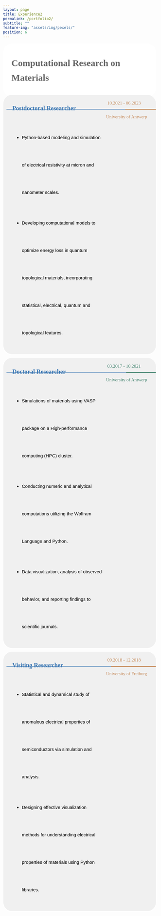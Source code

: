 ```yaml
---
layout: page
title: Experience2
permalink: /portfolio2/
subtitle: ""
feature-img: "assets/img/pexels/"
position: 6
---
```


<style>
    /* Reset default margin and padding */
    body {
        margin: 0;
        padding: 10px;
        background-image: url('assets/img/header/education.jpg');
        background-repeat: no-repeat;
        background-position: center center;
        background-size: cover; /* Ensure the background image covers the entire viewport */
    }
    .textbox {
        background-color: #f0f0f0;
        border: 1px solid white;
        border-radius: 30px;
        padding: 10px;
        margin: 0;
        box-shadow: 0 2px 2px white;
        position: relative;
        display: flex; /* Ensure relative positioning for absolute positioning of pseudo-element */
    }

    .textbox::before {
        content: "";
        position: absolute;
        top: 0;
        left: 0;
        width: 100%; /* Take up the full width of the box */
        height: 8px; /* Thickness of the strip */
        border-radius: 20px; /* Ensure rounded corners on the top */
    }

    .textbox h3 {
        color: #333;
        font-size: 12px;
        margin-bottom: 10px;
    }

    .textbox p {
        color: #666;
        font-size: 30px;
        line-height: 1.6;
    }

    .responsive-text {
        font-size: 23px; /* Global font size for .responsive-text */
        font-family: 'Garamond';
        color: #abb8a0;
    }

    .main-content .position-title {
        font-weight: bold;
        font-family: 'Garamond';
        font-size: 20px; /* Default font size for large screens */
        color: rgba(62, 121, 180, 1);
        margin-left: 0.9em;
    }

    @media only screen and (max-width: 600px) {
        /* Adjust styles for small screens */
        .textbox {
            flex-direction: column;
            align-items: flex-start;
            padding: 3px;
        }

        .textbox > div {
            margin-left: 0;
            margin-top: 0;
            margin-bottom: 0;
        }

        .textbox i {
            margin-right: 0;
        }

        .textbox p {
            font-size: 16px; /* Adjusted font size for paragraphs on small screens */
            margin-left: 0;
            margin-top: 2px;
        }

        .responsive-text {
            font-size: 18px; /* Smaller font size for smaller screens */
        }

        .main-content .position-title {
            font-size: 15px; /* Adjusted font size for Postdoctoral Researcher on small screens */
        }

        /* Remove styles for additional column */
        .textbox .additional-column {
            display: none;
        }
    }
</style>


<section>
    <div class="textbox" style="display: flex; justify-content: space-between; border: 0.5px solid white; background-color: white; line-height: 40px; margin-bottom: -5px;">
        <div style="margin-left: 0.4em; margin-top: -0.1em; display: flex; align-items: center; margin-bottom: -5px;">
            <i class="fa fa-briefcase" style="margin-right: 5px; color: #abb8a0;"></i> <!-- Icon -->
            <p class="responsive-text" style="font-weight: bold; margin-left: 0.2em;"> Computational Research on Materials</p> <!-- Text -->
        </div>
    </div>
        <div class="textbox" style="display: flex; justify-content: space-between; line-height: 90px; margin-bottom: 10px;">
    <div class="main-content" style="flex: 1;">
        <div style="margin-left: 0.1em; margin-top: -0.1em; display: flex; align-items: center; margin-bottom: 5px;">
            <p class="position-title">Postdoctoral Researcher</p>
        </div>
        <ul style="font-size: 15px; font-family: 'Avenir Next LT Pro Regular', sans-serif; margin-left: 1.7em; color: black;">
            <li style="margin-bottom: 10px;">Python-based modeling and simulation of electrical resistivity at micron and nanometer scales.</li>
            <li style="margin-bottom: 10px;">Developing computational models to optimize energy loss in quantum topological materials, incorporating statistical, electrical, quantum and topological features.</li>
        </ul>
        <div style="::before; content: ''; position: absolute; top: 47px; left: 10px; width: 98%; height: 2.5px; background: linear-gradient(to right, rgba(62, 121, 180, 0.6) 79.5%, rgba(200, 144, 98, 1) 20.5%); border-radius: 10px;"> </div>
    </div>
    <div class="additional-column" style="width: 160px; height: 100px; position: relative;">
        <p><span style="font-family: 'Avenir Next LT Pro'; font-size: 15px; color: gray; position: absolute; top: 0; left: 0;"> </span></p>
        <p><span style="font-family: 'Avenir Next LT Pro'; font-size: 15px; color: rgba(200, 144, 98, 1); position: absolute; top: 5px; left: 10px;">10.2021 - 06.2023</span></p>
        <p><span style="font-family: 'Avenir Next LT Pro'; font-size: 15px; color: rgba(200, 144, 98, 1); position: absolute; top: 50px; left: 6px;">University of Antwerp</span></p>
    </div>
</div>
    <div class="textbox" style="display: flex; justify-content: space-between; line-height: 90px; margin-bottom: 10px;">
        <div class="main-content" style="flex: 1;">
            <div style="margin-left: 0.1em; margin-top: -0.1em; display: flex; align-items: center; margin-bottom: 5px;">
                <p class="position-title">Doctoral Researcher</p>
            </div>
            <ul style="font-size: 15px; font-family: 'Avenir Next LT Pro Regular', sans-serif; margin-left: 1.7em; color: black;">
                <li style="margin-bottom: 10px;">Simulations of materials using VASP package on a High-performance computing (HPC) cluster.</li>
                <li style="margin-bottom: 10px;">Conducting numeric and analytical computations utilizing the Wolfram Language and Python.</li>
                <li style="margin-bottom: 10px;">Data visualization, analysis of observed behavior, and reporting findings to scientific journals.</li>
            </ul            >
            <div style="::before; content: ''; position: absolute; top: 47px; left: 10px; width: 98%; height: 3px; background: linear-gradient(to right, rgba(62, 121, 180, 0.6) 80%, rgba(64, 130, 109, 1) 20%); border-radius: 10px;"> </div>
        </div>
        <div class="additional-column" style="width: 160px; height: 100px; position: relative;">
            <p><span style="font-family: 'Avenir Next LT Pro'; font-size: 15px; color: gray; position: absolute; top: 0; left: 0;"> </span></p>
            <p><span style="font-family: 'Avenir Next LT Pro'; font-size: 15px; color: rgba(64, 130, 109, 1); position: absolute; top: 5px; left: 10px;">03.2017 - 10.2021</span></p>
            <p><span style="font-family: 'Avenir Next LT Pro'; font-size: 15px; color: rgba(64, 130, 109, 1); position: absolute; top: 50px; left: 6px;">University of Antwerp</span></p>
        </div>
    </div>
    <div class="textbox" style="display: flex; justify-content: space-between; line-height: 90px; margin-bottom: 10px;">
        <div class="main-content" style="flex: 1;">
            <div style="margin-left: 0.1em; margin-top: -0.1em; display: flex; align-items: center; margin-bottom: 5px;">
                <p class="position-title">Visiting Researcher</p>
            </div>
            <ul style="font-size: 15px; font-family: 'Avenir Next LT Pro Regular', sans-serif; margin-left: 1.7em; color: black;">
                <li style="margin-bottom: 10px;">Statistical and dynamical study of anomalous electrical properties of semiconductors via simulation and analysis.</li>
                <li style="margin-bottom: 10px;">Designing effective visualization methods for understanding electrical properties of materials using Python libraries.</li>
            </ul>
            <div style="::before; content: ''; position: absolute; top: 47px; left: 10px; width: 98%; height: 3px; background: linear-gradient(to right, rgba(62, 121, 180, 0.6) 70%, rgba(200, 144, 98, 1) 30%); border-radius: 10px;"> </div>
        </div>
        <div class="additional-column" style="width: 160px; height: 100px; position: relative;">
            <p><span style="font-family: 'Avenir Next LT Pro'; font-size: 15px; color: gray; position: absolute; top: 0; left: 0;"> </span></p>
            <p><span style="font-family: 'Avenir Next LT Pro'; font-size: 15px; color: rgba(200, 144, 98, 1); position: absolute; top: 5px; left: 10px;">09.2018 - 12.2018</span></p>
            <p><span style="font-family: 'Avenir Next LT Pro'; font-size: 15px; color: rgba(200, 144, 98, 1); position: absolute; top: 50px; left: 6px;">University of Freiburg</span></p>
        </div>
    </div>
</section>
